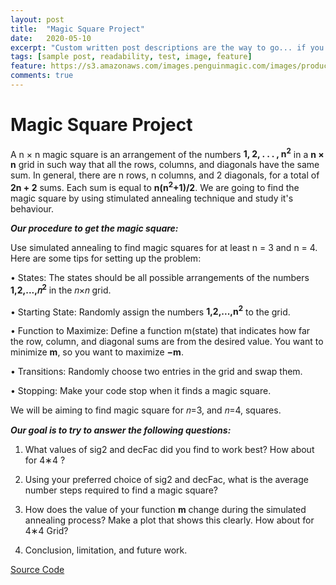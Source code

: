 ```yaml
---
layout: post
title:  "Magic Square Project"
date:   2020-05-10
excerpt: "Custom written post descriptions are the way to go... if you're not lazy."
tags: [sample post, readability, test, image, feature]
feature: https://s3.amazonaws.com/images.penguinmagic.com/images/products/original/16578a-5cacf03e85a00.png
comments: true
---
```


# Magic Square Project
A n × n magic square is an arrangement of the numbers **1, 2, . . . , n<sup>2</sup>** in a **n × n** grid in such way
that all the rows, columns, and diagonals have the same sum.
In general, there are n rows, n columns, and
2 diagonals, for a total of **2n + 2** sums. Each sum is equal to **n(n<sup>2</sup>+1)/2**. 
We are going to find the magic square by using stimulated annealing technique and study it's behaviour.

***Our procedure to get the magic square:***

Use simulated annealing to find magic squares for at least n = 3 and n = 4. Here are some tips for setting up the problem:

• States: The states should be all possible arrangements of the numbers  **1,2,...,𝑛<sup>2</sup>**  in the  𝑛×𝑛  grid.

• Starting State: Randomly assign the numbers  **1,2,...,n<sup>2</sup>**  to the grid.

• Function to Maximize: Define a function m(state) that indicates how far the row, column, and diagonal sums are from the desired value. You want to minimize **m**, so you want to maximize **−m**.

• Transitions: Randomly choose two entries in the grid and swap them.

• Stopping: Make your code stop when it finds a magic square.

We will be aiming to find magic square for 𝑛=3, and 𝑛=4, squares.

***Our goal is to try to answer the following questions:***

1) What values of sig2 and decFac did you find to work best? How about for  4∗4 ?

2) Using your preferred choice of sig2 and decFac, what is the average number steps required to find a magic square?

3) How does the value of your function **m** change during the simulated annealing process? Make a plot that shows this clearly. How about for  4∗4  Grid?

4) Conclusion, limitation, and future work. 

<div markdown="0"><a href="https://github.com/gurungkshitij/MagicSquare/blob/master/magic_square_project_kshitij.py" class="btn btn-success">Source Code</a></div>



